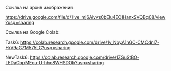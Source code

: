 Ссылка на архив изображений:

https://drive.google.com/file/d/1lve_mj6Aivvs0bElu4EOlHanxSVQBq08/view?usp=sharing

Ссылка на Google Colab:

Task6: https://colab.research.google.com/drive/1v_NbyA1nGC-CMCdnI7-HrV9aG7M575LC?usp=sharing

NewTask6: https://colab.research.google.com/drive/1ZSuStBO-LEDaCbpMEou-U-hho8WHSDOb?usp=sharing
